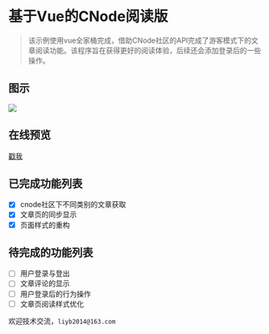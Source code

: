 # 基于Vue的CNode阅读版
> 该示例使用vue全家桶完成，借助CNode社区的API完成了游客模式下的文章阅读功能。该程序旨在获得更好的阅读体验，后续还会添加登录后的一些操作。

## 图示

![](http://oe7c74ud3.bkt.clouddn.com/cnode.png)

## 在线预览

[戳我](http://www.monster1935.site/vue-cnode)

## 已完成功能列表

- [x] cnode社区下不同类别的文章获取
- [x] 文章页的同步显示
- [x] 页面样式的重构

## 待完成的功能列表

- [ ] 用户登录与登出
- [ ] 文章评论的显示
- [ ] 用户登录后的行为操作
- [ ] 文章页阅读样式优化

欢迎技术交流，`liyb2014@163.com`
